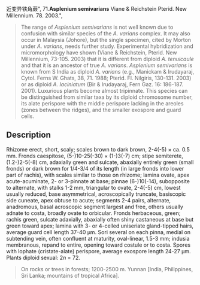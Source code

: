 近变异铁角蕨",
71.**Asplenium semivarians** Viane & Reichstein Pterid. New Millennium. 78. 2003.",

> The range of *Asplenium semivarians* is not well known due to confusion with similar species of the *A. varians* complex. It may also occur in Malaysia (Johore), but the single specimen, cited by Morton under *A. varians*, needs further study. Experimental hybridization and micromorphology have shown (Viane &amp; Reichstein, Pterid. New Millennium, 73-105. 2003) that it is different from diploid *A. tenuicaule* and that it is an ancestor of true *A. varians*. *Asplenium semivarians* is known from S India as diploid *A. varians* (e.g., Manickam &amp; Irudayaraj, Cytol. Ferns W. Ghats, 38, 71. 1988; Pterid. Fl. Nilgiris, 130-131. 2003) or as diploid *A. laciniatum* (Bir &amp; Irudayaraj, Fern Gaz. 16: 186-187. 2001). Luxurious plants become almost tripinnate. This species can be distinguished from similar taxa by its diploid chromosome number, its alate perispore with the middle perispore lacking in the areoles (zones between the ridges), and the smaller exospore and guard cells.

## Description
Rhizome erect, short, scaly; scales brown to dark brown, 2-4(-5) × ca. 0.5 mm. Fronds caespitose, (5-)10-25(-30) × (1-)3(-7) cm; stipe semiterete, (1.2-)2-5(-8) cm, adaxially green and sulcate, abaxially entirely green (small fronds) or dark brown for 1/4-3/4 of its length (in large fronds into lower part of rachis), with scales similar to those on rhizome; lamina ovate, apex acute-acuminate, 2- or 3-pinnate at base; pinnae (6-)10(-14), subopposite to alternate, with stalks 1-2 mm, triangular to ovate, 2-4(-5) cm, lowest usually reduced, base asymmetrical, acroscopically truncate, basiscopic side cuneate, apex obtuse to acute; segments 2-4 pairs, alternate, anadromous, basal acroscopic segment largest and free, others usually adnate to costa, broadly ovate to orbicular. Fronds herbaceous, green; rachis green, sulcate adaxially, abaxially often shiny castaneous at base but green toward apex; lamina with 3- or 4-celled uniseriate gland-tipped hairs, average guard cell length 37-40 µm. Sori several on each pinna, medial on subtending vein, often confluent at maturity, oval-linear, 1.5-3 mm; indusia membranous, repand to entire, opening toward costule or to costa. Spores with lophate (cristate-alate) perispore, average exospore length 24-27 µm. Plants diploid sexual: 2*n* = 72.

> On rocks or trees in forests; 1200-2500 m. Yunnan [India, Philippines, Sri Lanka; mountains of tropical Africa].
